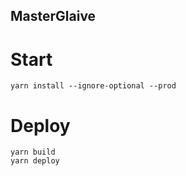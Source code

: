 MasterGlaive
----------

Start
=====

    yarn install --ignore-optional --prod

Deploy
======

    yarn build
    yarn deploy
